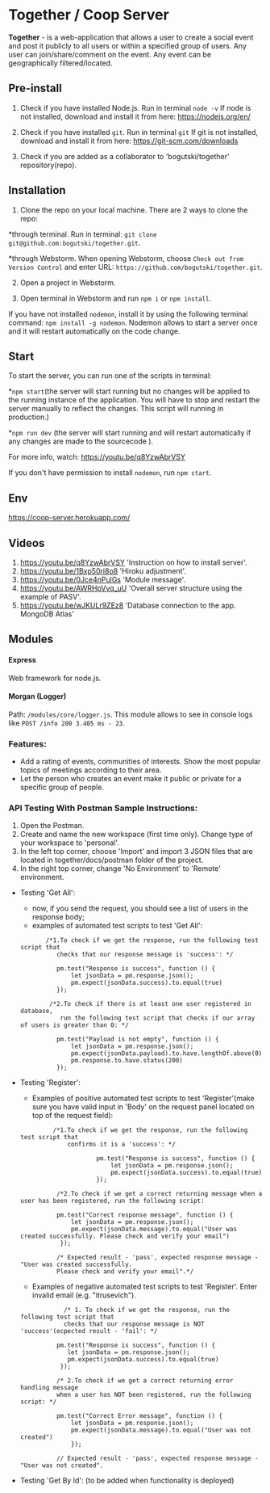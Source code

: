 # Together / Coop Server

**Together** - is a web-application that allows a user to create a social event and post it publicly
to all users or within a specified group of users. Any user can join/share/comment on the event. 
Any event can be geographically filtered/located.

## Pre-install

1. Check if you have installed Node.js. Run in terminal `node -v`
If node is not installed, download and install it from here: https://nodejs.org/en/

2. Check if you have installed `git`. Run in terminal `git`
If git is not installed, download and install it from here: https://git-scm.com/downloads

3. Check if you are added as a collaborator to 'bogutski/together' repository(repo).


## Installation 

1. Clone the repo on your local machine. 
There are 2 ways to clone the repo:

*through terminal. Run in terminal:
`git clone git@github.com:bogutski/together.git`.

*through Webstorm. When opening Webstorm, choose `Check out from Version Control` 
  and enter URL: `https://github.com/bogutski/together.git`.

2. Open a project in Webstorm.

3. Open terminal in Webstorm and run `npm i` or `npm install`.

If you have not installed `nodemon`, install it by using the following terminal command: `npm install -g nodemon`.
Nodemon allows to start a server once and it will restart automatically on the code change. 

## Start 

To start the server, you can run one of the scripts in terminal:

*`npm start`(the server will start running but no changes will be applied to the running instance of the application.
 You will have to stop and restart the server manually to reflect the changes. This script will running in production.)

*`npm run dev` (the server will start running and will restart automatically if any changes are made to the sourcecode ).

For more info, watch: https://youtu.be/q8YzwAbrVSY

If you don't have permission to install `nodemon`, run `npm start`.

## Env
https://coop-server.herokuapp.com/

## Videos
1. https://youtu.be/q8YzwAbrVSY 'Instruction on how to install server'.
2. https://youtu.be/1Bxp50ri8o8 'Hiroku adjustment'.
3. https://youtu.be/0Jce4nPulGs 'Module message'.
4. https://youtu.be/AWRHpVvq_uU 'Overall server structure using the example of PASV'.
5. https://youtu.be/wJKULr9ZEz8 'Database connection to the app. MongoDB Atlas'

## Modules

#### Express 
Web framework for node.js.

#### Morgan (Logger)
Path: `/modules/core/logger.js`.
This module allows to see in console logs like `POST /info 200 3.405 ms - 23`.

### Features: 

* Add a rating of events, communities of interests. Show the most popular topics of meetings according to their area.
* Let the person who creates an event make it public or private for a specific group of people.

### API Testing With Postman Sample Instructions:
1. Open the Postman.
2. Create and name the new workspace (first time only). Change type of your workspace to 'personal'.
3. In the left top corner, choose 'Import' and import 3 JSON files that are located in together/docs/postman folder of the project.
4. In the right top corner, change 'No Environment' to 'Remote' environment. 

* Testing 'Get All':
  - now, if you send the request, you should see a list of users in the response body;
  - examples of automated test scripts to test 'Get All':
  ```
         /*1.To check if we get the response, run the following test script that 
            checks that our response message is 'success': */ 
            
            pm.test("Response is success", function () { 
                let jsonData = pm.response.json();
                pm.expect(jsonData.success).to.equal(true)  	       
            });  	            
            	            
          /*2.To check if there is at least one user registered in database, 
             run the following test script that checks if our array of users is greater than 0: */
           
            pm.test("Payload is not empty", function () {  
                let jsonData = pm.response.json();
                pm.expect(jsonData.payload).to.have.lengthOf.above(0)
                pm.response.to.have.status(200)
            }); 
   ```
   
* Testing 'Register':
    - Examples of positive automated test scripts to test 'Register'(make sure you have valid input in 'Body' 
    on the request panel located on top of the request field):
    ```
             /*1.To check if we get the response, run the following test script that 
                 confirms it is a 'success': */ 
                         
                         pm.test("Response is success", function () { 
                             let jsonData = pm.response.json();
                             pm.expect(jsonData.success).to.equal(true)  	       
                         });  	            
                         	            
              /*2.To check if we get a correct returning message when a user has been registered, run the following script:
              
              pm.test("Correct response message", function () {  
                  let jsonData = pm.response.json();
                  pm.expect(jsonData.message).to.equal("User was created successfully. Please check and verify your email")  	
               });
                  
              /* Expected result - 'pass', expected response message - "User was created successfully. 
              Please check and verify your email".*/
     ```
              
    - Examples of negative automated test scripts to test 'Register'.
      Enter invalid email (e.g. "itrusevich").
     ```
                 /* 1. To check if we get the response, run the following test script that 
                 checks that our response message is NOT 'success'(ecpected result - 'fail': */ 
                 
               pm.test("Response is success", function () { 
                  let jsonData = pm.response.json();
                  pm.expect(jsonData.success).to.equal(true)  	       
                });  	 
               
               /* 2.To check if we get a correct returning error handling message 
               when a user has NOT been registered, run the following script: */ 
               
               pm.test("Correct Error message", function () {  
                   let jsonData = pm.response.json();
                   pm.expect(jsonData.message).to.equal("User was not created")  	
                   });
               
               // Expected result - 'pass', expected response message - "User was not created". 
     ```
                           
* Testing 'Get By Id': (to be added when functionality is deployed)
